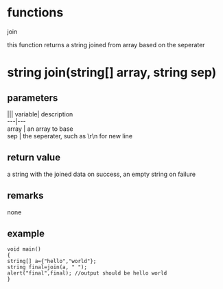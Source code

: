 # functions

join

  


this function returns a string joined from array based on the seperater

# string join(string[] array, string sep)

## parameters

||| variable| description  
---|---  
array | an array to base  
sep | the seperater, such as \r\n for new line  
  
## return value

a string with the joined data on success, an empty string on failure

## remarks

none

## example


```
void main()
{
string[] a={"hello","world"};
string final=join(a, " ");
alert("final",final); //output should be hello world
}

```

